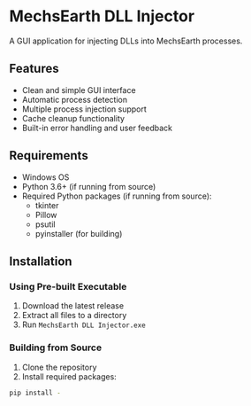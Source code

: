 # MechsEarth DLL Injector

A GUI application for injecting DLLs into MechsEarth processes.

## Features

- Clean and simple GUI interface
- Automatic process detection
- Multiple process injection support
- Cache cleanup functionality
- Built-in error handling and user feedback

## Requirements

- Windows OS
- Python 3.6+ (if running from source)
- Required Python packages (if running from source):
  - tkinter
  - Pillow
  - psutil
  - pyinstaller (for building)

## Installation

### Using Pre-built Executable
1. Download the latest release
2. Extract all files to a directory
3. Run `MechsEarth DLL Injector.exe`

### Building from Source
1. Clone the repository
2. Install required packages:
```bash
pip install -